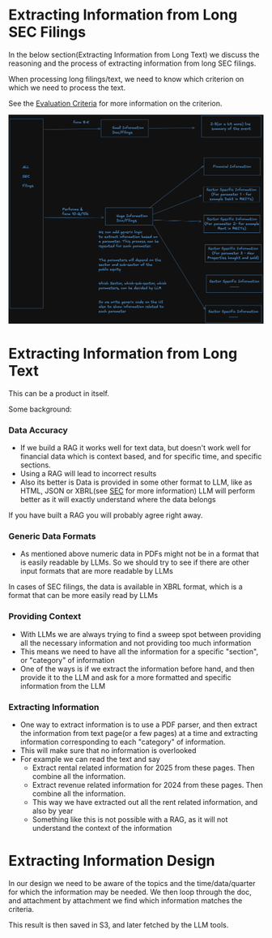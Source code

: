 # Extracting Information from Long SEC Filings

In the below section(Extracting Information from Long Text) we discuss the reasoning and the process of extracting 
information from long SEC filings.

When processing long filings/text, we need to know which criterion on which we need to process the text.

See the [Evaluation Criteria](./002_z05_z01_evaluation_criteria.md) for more information on the criterion.

![Extracting Information from SEC Filings](./images/04_tech/process_long_sec_filings/long_sec_filings.png)

# Extracting Information from Long Text

This can be a product in itself.

Some background:

### Data Accuracy
- If we build a RAG it works well for text data, but doesn't work well for financial data which is context based,
  and for specific time, and specific sections.
- Using a RAG will lead to incorrect results
- Also its better is Data is provided in some other format to LLM, like as HTML, JSON or XBRL(see [SEC](https://www.sec.gov/data-research/inline-xbrl) for more information)
  LLM will perform better as it will exactly understand where the data belongs

If you have built a RAG you will probably agree right away.

### Generic Data Formats
- As mentioned above numeric data in PDFs might not be in a format that is easily readable by LLMs. So we
  should try to see if there are other input formats that are more readable by LLMs

In cases of SEC filings, the data is available in XBRL format, which is a format that can be more easily read by LLMs

### Providing Context
- With LLMs we are always trying to find a sweep spot between providing all the necessary information and not providing
  too much information
- This means we need to have all the information for a specific "section", or "category" of information
- One of the ways is if we extract the information before hand, and then provide it to the LLM and ask for a more formatted
  and specific information from the LLM

### Extracting Information
- One way to extract information is to use a PDF parser, and then extract the information from text page(or a few pages)
  at a time and extracting information corresponding to each "category" of information.
- This will make sure that no information is overlooked
- For example we can read the text and say
    - Extract rental related information for 2025 from these pages. Then combine all the information.
    - Extract revenue related information for 2024 from these pages. Then combine all the information.
    - This way we have extracted out all the rent related information, and also by year
    - Something like this is not possible with a RAG, as it will not understand the context of the information

# Extracting Information Design
In our design we need to be aware of the topics and the time/data/quarter for which the information may be needed. 
We then loop through the doc, and attachment by attachment we find which information matches the criteria.

This result is then saved in S3, and later fetched by the LLM tools.

